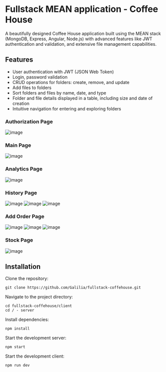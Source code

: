 ﻿# Fullstack MEAN application - Coffee House
 
 A beautifully designed Coffee House application built using the MEAN stack (MongoDB, Express, Angular, Node.js) 
 with advanced features like JWT authentication and validation, and extensive file management capabilities.

## Features
- User authentication with JWT (JSON Web Token)
- Login, password validation
- CRUD operations for folders: create, remove, and update
- Add files to folders
- Sort folders and files by name, date, and type
- Folder and file details displayed in a table, including size and date of creation
- Intuitive navigation for entering and exploring folders

### Authorization Page
![image](https://github.com/Galilia/fullstack-coffehouse/assets/20660693/37ee89a0-8c13-410c-96e4-92fade64c212)

### Main Page
![image](https://github.com/Galilia/fullstack-coffehouse/assets/20660693/73822138-1b1a-4b72-a6d4-76a7fc845372)

### Analytics Page
![image](https://github.com/Galilia/fullstack-coffehouse/assets/20660693/3316939b-e024-4a91-81ee-e2816e3ce0cb)

### History Page
![image](https://github.com/Galilia/fullstack-coffehouse/assets/20660693/078a9a6a-f5fe-482b-8c4f-46f254eb4f06)
![image](https://github.com/Galilia/fullstack-coffehouse/assets/20660693/a2428c09-14b4-4352-85fc-b2cb91304246)
![image](https://github.com/Galilia/fullstack-coffehouse/assets/20660693/939176b2-3a9e-4498-a9f4-53824aed5bf6)

### Add Order Page
![image](https://github.com/Galilia/fullstack-coffehouse/assets/20660693/7e5fe1c1-29ea-4f73-97b4-5fd726be3288)
![image](https://github.com/Galilia/fullstack-coffehouse/assets/20660693/5d4c3523-37f9-4002-8b64-00c2398e1d70)
![image](https://github.com/Galilia/fullstack-coffehouse/assets/20660693/53962147-f08e-4758-8201-0dd3cf713ea3)

### Stock Page
![image](https://github.com/Galilia/fullstack-coffehouse/assets/20660693/0ed6f3b4-8d74-411a-b2f5-95984f0672b3)


## Installation
Clone the repository:

```
git clone https://github.com/Galilia/fullstack-coffehouse.git
```
Navigate to the project directory:

```
cd fullstack-coffehouse/client
cd / - server
```
Install dependencies:

```
npm install
```
Start the development server:

```
npm start
```

Start the development client:

```
npm run dev
```
